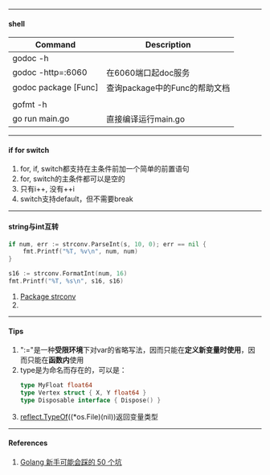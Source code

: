 



----

#### shell

| Command              | Description                   |
| -------------------- | ----------------------------- |
| godoc -h             |                               |
| godoc -http=:6060    | 在6060端口起doc服务           |
| godoc package [Func] | 查询package中的Func的帮助文档 |
|                      |                               |
| gofmt -h             |                               |
| go run main.go       | 直接编译运行main.go           |



---

#### if for switch

1. for, if, switch都支持在主条件前加一个简单的前置语句
2. for, switch的主条件都可以是空的
3. 只有i++, 没有++i
4. switch支持default，但不需要break



----

#### string与int互转

```go
if num, err := strconv.ParseInt(s, 10, 0); err == nil {
    fmt.Printf("%T, %v\n", num, num)
}

s16 := strconv.FormatInt(num, 16)
fmt.Printf("%T, %s\n", s16, s16)
```



1. [Package strconv](https://golang.org/pkg/strconv/)
2. 

----

#### Tips

1. ":="是一种**受限环境**下对var的省略写法，因而只能在**定义新变量时使用**，因而只能在**函数内**使用
2. type是为命名而存在的，可以是：
	``` go
	type MyFloat float64
	type Vertex struct { X, Y float64 }
	type Disposable interface { Dispose() }
	```
4. [reflect.TypeOf](https://golang.org/pkg/reflect/#TypeOf)((*os.File)(nil))返回变量类型



----

#### References

1. [Golang 新手可能会踩的 50 个坑](https://segmentfault.com/a/1190000013739000)